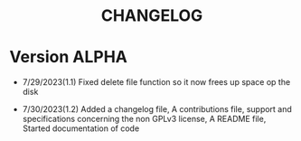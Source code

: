 <h1 align="center">CHANGELOG<h1>

# Version ALPHA 

- 7/29/2023(1.1) Fixed delete file function so it now frees up space op the disk

- 7/30/2023(1.2) Added a changelog file, A contributions file, support and specifications concerning the non GPLv3 license, A README file, Started documentation of code 

